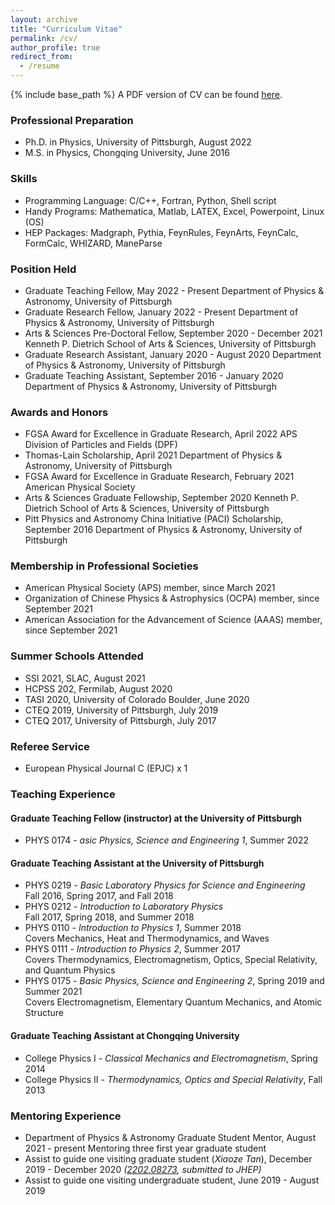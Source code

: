```yaml
---
layout: archive
title: "Curriculum Vitae"
permalink: /cv/
author_profile: true
redirect_from:
  - /resume
---
```


{% include base_path %}
A PDF version of CV can be found [here](/files/cvYangMa.pdf).

### Professional Preparation
* Ph.D. in Physics, University of Pittsburgh, August 2022
* M.S. in Physics, Chongqing University, June 2016

### Skills 
* Programming Language: C/C++, Fortran, Python, Shell script
* Handy Programs: Mathematica, Matlab, LATEX, Excel, Powerpoint, Linux (OS)
* HEP Packages: Madgraph, Pythia, FeynRules, FeynArts, FeynCalc, FormCalc, WHIZARD, ManeParse

### Position Held
* Graduate Teaching Fellow, May 2022 - Present
Department of Physics & Astronomy, University of Pittsburgh
* Graduate Research Fellow, January 2022 - Present
Department of Physics & Astronomy, University of Pittsburgh
* Arts & Sciences Pre-Doctoral Fellow, September 2020 - December 2021
Kenneth P. Dietrich School of Arts & Sciences, University of Pittsburgh
* Graduate Research Assistant, January 2020 - August 2020
Department of Physics & Astronomy, University of Pittsburgh
* Graduate Teaching Assistant, September 2016 - January 2020
Department of Physics & Astronomy, University of Pittsburgh

### Awards and Honors
* FGSA Award for Excellence in Graduate Research, April 2022
APS Division of Particles and Fields (DPF)
* Thomas-Lain Scholarship, April 2021
Department of Physics & Astronomy, University of Pittsburgh
* FGSA Award for Excellence in Graduate Research, February 2021
American Physical Society
* Arts & Sciences Graduate Fellowship, September 2020
Kenneth P. Dietrich School of Arts & Sciences, University of Pittsburgh
* Pitt Physics and Astronomy China Initiative (PACI) Scholarship, September 2016
Department of Physics & Astronomy, University of Pittsburgh

### Membership in Professional Societies
* American Physical Society (APS) member, since March 2021
* Organization of Chinese Physics & Astrophysics (OCPA) member, since September 2021
* American Association for the Advancement of Science (AAAS) member, since September 2021

### Summer Schools Attended
* SSI 2021, SLAC, August 2021
* HCPSS 202, Fermilab, August 2020
* TASI 2020, University of Colorado Boulder, June 2020
* CTEQ 2019, University of Pittsburgh, July 2019
* CTEQ 2017, University of Pittsburgh, July 2017

### Referee Service
* European Physical Journal C (EPJC) x 1

### Teaching Experience

#### Graduate Teaching Fellow (instructor) at the University of Pittsburgh
* PHYS 0174 - *asic Physics, Science and Engineering 1*, Summer 2022

#### Graduate Teaching Assistant at the University of Pittsburgh
* PHYS 0219 - *Basic Laboratory Physics for Science and Engineering*  
Fall 2016, Spring 2017, and Fall 2018
* PHYS 0212 - *Introduction to Laboratory Physics*  
 Fall 2017, Spring 2018, and Summer 2018
* PHYS 0110 - *Introduction to Physics 1*, Summer 2018  
Covers Mechanics, Heat and Thermodynamics, and Waves
* PHYS 0111 - *Introduction to Physics 2*, Summer 2017  
Covers Thermodynamics, Electromagnetism, Optics, Special Relativity, and Quantum Physics
* PHYS 0175 - *Basic Physics, Science and Engineering 2*, Spring 2019 and Summer 2021  
Covers Electromagnetism, Elementary Quantum Mechanics, and Atomic Structure

#### Graduate Teaching Assistant at Chongqing University
* College Physics I - *Classical Mechanics and Electromagnetism*, Spring 2014
* College Physics II - *Thermodynamics, Optics and Special Relativity*, Fall 2013

### Mentoring Experience
* Department of Physics & Astronomy Graduate Student Mentor, August 2021 - present
Mentoring three first year graduate student
* Assist to guide one visiting graduate student (*Xiaoze Tan*), December 2019 - December 2020
*([2202.08273](https://arxiv.org/abs/2202.08273), submitted to JHEP)*
* Assist to guide one visiting undergraduate student, June 2019 - August 2019




[^_^]:Service and leadership
[^_^]:======
[^_^]:* Currently signed in to 43 different slack teams
